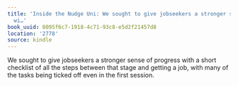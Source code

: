 ```yaml
---
title: 'Inside the Nudge Uni: We sought to give jobseekers a stronger sense of progress
  wi…'
book_uuid: 8095f6c7-1918-4c71-93c8-e5d2f21457d8
location: '2778'
source: kindle
---
```


We sought to give jobseekers a stronger sense of progress with a short checklist of all the steps between that stage and getting a job, with many of the tasks being ticked off even in the first session.